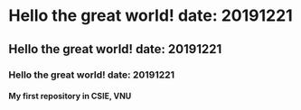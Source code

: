 # Hello the great world! date: 20191221

## Hello the great world! date: 20191221

### Hello the great world! date: 20191221

#### My first repository in CSIE, VNU
